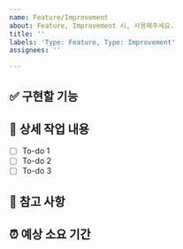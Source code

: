 ```yaml
---
name: Feature/Improvement
about: Feature, Improvement 시, 사용해주세요.
title: ''
labels: 'Type: Feature, Type: Improvement'
assignees: ''

---
```


## ✅ 구현할 기능

## 🔨 상세 작업 내용

- [ ] To-do 1
- [ ] To-do 2
- [ ] To-do 3

## 📄 참고 사항

## ⏰ 예상 소요 기간
